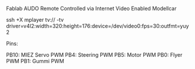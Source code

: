 Fablab AUDO
Remote Controlled via Internet 
Video Enabled
Modellcar 


ssh +X
mplayer tv:// -tv driver=v4l2:width=320:height=176:device=/dev/video0:fps=30:outfmt=yuy2


Pins:

PB10: MIEZ Servo PWM
PB4: Steering PWM
PB5: Motor PWM
PB0: Flyer PWM
PB1: Gummi PWM



